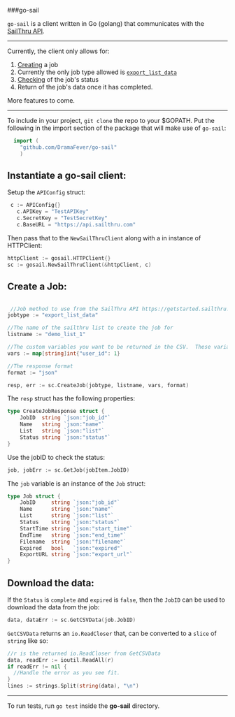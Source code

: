 ###go-sail

`go-sail` is a client written in Go (golang) that communicates with the [SailThru API](https://api.sailthru.com).

----------
Currently, the client only allows for:

 1. [Creating](http://getstarted.sailthru.com/new-for-developers-overview/reporting/job/#POST) a job
  1. Currently the only job type allowed is [`export_list_data`](http://getstarted.sailthru.com/new-for-developers-overview/reporting/job/#export_list_data)
 1. [Checking](http://getstarted.sailthru.com/new-for-developers-overview/reporting/job/#GET) of the job's status
 1. Return of the job's data once it has completed.  

More features to come.

----------
To include in your project, `git clone` the repo to your $GOPATH.  Put the following in the import section of the package that will make use of `go-sail`:

```go
  import (
    "github.com/DramaFever/go-sail"
    )
```

Instantiate a go-sail client:
----------

Setup the `APIConfig` struct:
 ```go
  c := APIConfig{}
	c.APIKey = "TestAPIKey"
	c.SecretKey = "TestSecretKey"
	c.BaseURL = "https://api.sailthru.com"
  ```

Then pass that to the `NewSailThruClient` along with a in instance of HTTPClient:

```go
httpClient := gosail.HTTPClient{}
sc := gosail.NewSailThruClient(&httpClient, c)
```


Create a Job:
----------

```go

 //Job method to use from the SailThru API https://getstarted.sailthru.com/new-for-developers-overview/reporting/job/#export_list_data
jobtype := "export_list_data"

//The name of the sailthru list to create the job for
listname := "demo_list_1"

//The custom variables you want to be returned in the CSV.  These variables must exist in the list
vars := map[string]int{"user_id": 1}

//The response format
format := "json"

resp, err := sc.CreateJob(jobtype, listname, vars, format)
```

The `resp` struct has the following properties:

```go
type CreateJobResponse struct {
	JobID  string `json:"job_id"`
	Name   string `json:"name"`
	List   string `json:"list"`
	Status string `json:"status"`
}
```

Use the jobID to check the status:
```go
job, jobErr := sc.GetJob(jobItem.JobID)
```

The `job` variable is an instance of the `Job` struct:

```go
type Job struct {
	JobID     string `json:"job_id"`
	Name      string `json:"name"`
	List      string `json:"list"`
	Status    string `json:"status"`
	StartTime string `json:"start_time"`
	EndTime   string `json:"end_time"`
	Filename  string `json:"filename"`
	Expired   bool   `json:"expired"`
	ExportURL string `json:"export_url"`
}
```


Download the data:
----------
If the `Status` is `complete` and `expired` is `false`, then the `JobID` can be used to download the data from the job:

```go
data, dataErr := sc.GetCSVData(job.JobID)
```

`GetCSVData` returns an `io.ReadCloser` that, can be converted to a `slice` of `string` like so:

```go
//r is the returned io.ReadCloser from GetCSVData
data, readErr := ioutil.ReadAll(r)
if readErr != nil {
  //Handle the error as you see fit.
}
lines := strings.Split(string(data), "\n")
```


----------

To run tests, run `go test` inside the **go-sail** directory.
